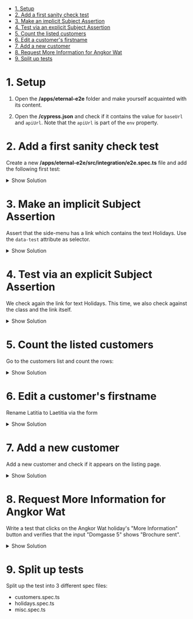- [1. Setup](#1-setup)
- [2. Add a first sanity check test](#2-add-a-first-sanity-check-test)
- [3. Make an implicit Subject Assertion](#3-make-an-implicit-subject-assertion)
- [4. Test via an explicit Subject Assertion](#4-test-via-an-explicit-subject-assertion)
- [5. Count the listed customers](#5-count-the-listed-customers)
- [6. Edit a customer's firstname](#6-edit-a-customers-firstname)
- [7. Add a new customer](#7-add-a-new-customer)
- [8. Request More Information for Angkor Wat](#8-request-more-information-for-angkor-wat)
- [9. Split up tests](#9-split-up-tests)

# 1. Setup

1. Open the **/apps/eternal-e2e** folder and make yourself acquainted with its content.

2. Open the **/cypress.json** and check if it contains the value for `baseUrl` and `apiUrl`. Note that the `apiUrl` is part of the `env` property.

# 2. Add a first sanity check test

Create a new **/apps/eternal-e2e/src/integration/e2e.spec.ts** file and add the following first test:

<details>
<summary>Show Solution</summary>
<p>

```typescript
describe('init', () => {
  it('should do a sanity check', () => {
    cy.visit('');
  });
});
```

</p>
</details>

# 3. Make an implicit Subject Assertion

Assert that the side-menu has a link which contains the text Holidays. Use the `data-test` attribute as selector.

<details>
<summary>Show Solution</summary>
<p>

**./e2e.spec.ts**

```typescript
it('should do an implicit subject assertion', () => {
  cy.visit('');
  cy.get('[data-test=btn-holidays]').should('have.text', 'Holidays');
});
```

</p>
</details>

# 4. Test via an explicit Subject Assertion

We check again the link for text Holidays. This time, we also check against the class and the link itself.

<details>
<summary>Show Solution</summary>
<p>

**./e2e.spec.ts**

```typescript
it('should do an explicit subject assertion', () => {
  cy.visit('');
  cy.get('[data-test=btn-holidays]').should(($button) => {
    expect($button).to.have.text('Holidays');
    expect($button).to.have.class('mat-raised-button');
    expect($button).to.have.attr('href', '/holidays');
  });
});
```

</p>
</details>

# 5. Count the listed customers

Go to the customers list and count the rows:

<details>
<summary>Show Solution</summary>
<p>

**./e2e.spec.ts**

```typescript
it('should count the entries', () => {
  cy.visit('');
  cy.get('[data-test=btn-customers]').click();
  cy.get('div.row:not(.header)').should('have.length', 10);
});
```

</p>
</details>

# 6. Edit a customer's firstname

Rename Latitia to Laetitia via the form

<details>
<summary>Show Solution</summary>
<p>

**./e2e.spec.ts**

```typescript
it('should rename Latitia to Laetitia', () => {
  cy.visit('');
  cy.get('[data-test=btn-customers]').click();
  cy.get('div').should('contain.text', 'Latitia');
  cy.get('div').contains('Latitia').siblings('.edit').click();
  cy.get('.formly-firstname input').clear().type('Laetitia');
  cy.get('button[type=submit]').click();

  cy.get('div').should('contain.text', 'Laetitia Bellitissa');
});
```

</p>
</details>

# 7. Add a new customer

Add a new customer and check if it appears on the listing page.

<details>
<summary>Show Solution</summary>
<p>

**./e2e.spec.ts**

```typescript
it('should add a new customer', () => {
  cy.visit('');
  cy.get('[data-test=btn-customers]').click();
  cy.get('[data-test=btn-customers-add]').click();
  cy.get('input:first').type('Tom');
  cy.get('input:eq(1)').type('Lincoln');
  cy.get('mat-select').click().get('mat-option').contains('USA').click();
  cy.get('input:eq(2)').type('12.10.1995');
  cy.get('button[type=submit]').click();
  cy.get('[data-test=btn-customers-next]').click();
  cy.get('[data-test=btn-customers-next]').click();

  cy.get('div').should('contain.text', 'Tom Lincoln');
});
```

</p>
</details>

# 8. Request More Information for Angkor Wat

Write a test that clicks on the Angkor Wat holiday's "More Information" button and verifies that the input "Domgasse 5" shows "Brochure sent".

<details>
<summary>Show Solution</summary>
<p>

**./e2e.spec.ts**

```typescript
it('should request more information from for holiday Angkor Wat', () => {
  cy.visit('');
  cy.get('[data-test=btn-holidays]').click();
  cy.getContains('app-holiday-card', 'Angkor Wat').parents('app-holiday-card').find('a').click();
  cy.get('[data-test=address').type('Domgasse 5');
  cy.get('[data-test=btn-search]').click();
  cy.get('[data-test=lookup-result]').contains('Brochure sent');
});
```

</p>
</details>

# 9. Split up tests

Split up the test into 3 different spec files:

- customers.spec.ts
- holidays.spec.ts
- misc.spec.ts
